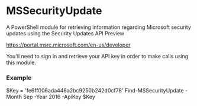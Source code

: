 # MSSecurityUpdate
A PowerShell module for retrieving information regarding Microsoft security updates using the Security Updates API Preview

https://portal.msrc.microsoft.com/en-us/developer

You'll need to sign in and retrieve your API key in order to make calls using this module.

### Example
$Key = 'fe6ff006ada446a2bc9250b242d0cf78'
Find-MSSecurityUpdate -Month Sep -Year 2016 -ApiKey $Key
